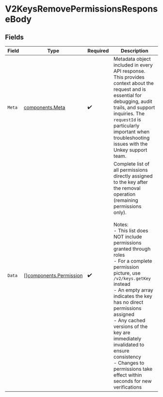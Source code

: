 # V2KeysRemovePermissionsResponseBody


## Fields

| Field                                                                                                                                                                                                                                                                                                                                                                                                                                                                                                | Type                                                                                                                                                                                                                                                                                                                                                                                                                                                                                                 | Required                                                                                                                                                                                                                                                                                                                                                                                                                                                                                             | Description                                                                                                                                                                                                                                                                                                                                                                                                                                                                                          |
| ---------------------------------------------------------------------------------------------------------------------------------------------------------------------------------------------------------------------------------------------------------------------------------------------------------------------------------------------------------------------------------------------------------------------------------------------------------------------------------------------------- | ---------------------------------------------------------------------------------------------------------------------------------------------------------------------------------------------------------------------------------------------------------------------------------------------------------------------------------------------------------------------------------------------------------------------------------------------------------------------------------------------------- | ---------------------------------------------------------------------------------------------------------------------------------------------------------------------------------------------------------------------------------------------------------------------------------------------------------------------------------------------------------------------------------------------------------------------------------------------------------------------------------------------------- | ---------------------------------------------------------------------------------------------------------------------------------------------------------------------------------------------------------------------------------------------------------------------------------------------------------------------------------------------------------------------------------------------------------------------------------------------------------------------------------------------------- |
| `Meta`                                                                                                                                                                                                                                                                                                                                                                                                                                                                                               | [components.Meta](../../models/components/meta.md)                                                                                                                                                                                                                                                                                                                                                                                                                                                   | :heavy_check_mark:                                                                                                                                                                                                                                                                                                                                                                                                                                                                                   | Metadata object included in every API response. This provides context about the request and is essential for debugging, audit trails, and support inquiries. The `requestId` is particularly important when troubleshooting issues with the Unkey support team.                                                                                                                                                                                                                                      |
| `Data`                                                                                                                                                                                                                                                                                                                                                                                                                                                                                               | [][components.Permission](../../models/components/permission.md)                                                                                                                                                                                                                                                                                                                                                                                                                                     | :heavy_check_mark:                                                                                                                                                                                                                                                                                                                                                                                                                                                                                   | Complete list of all permissions directly assigned to the key after the removal operation (remaining permissions only).<br/><br/>Notes:<br/>- This list does NOT include permissions granted through roles<br/>- For a complete permission picture, use `/v2/keys.getKey` instead<br/>- An empty array indicates the key has no direct permissions assigned<br/>- Any cached versions of the key are immediately invalidated to ensure consistency<br/>- Changes to permissions take effect within seconds for new verifications |